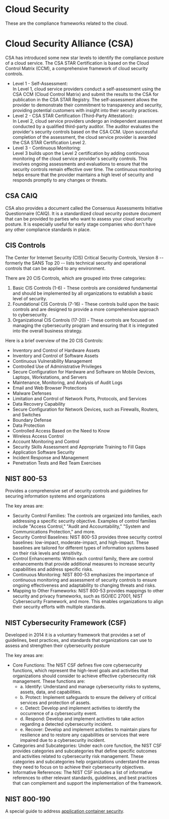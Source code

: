 # Cloud Security
These are the compliance frameworks related to the cloud. 


# Cloud Security Alliance (CSA) 
CSA has introduced some new star levels to identify the compliance posture of a cloud service. The CSA STAR Certification is based on the Cloud Control Matrix (CCM), a comprehensive framework of cloud security controls.

- Level 1 - Self-Assessment: \
  In Level 1, cloud service providers conduct a self-assessment using the CSA CCM (Cloud Control Matrix) and submit the results to the CSA for publication in the CSA STAR Registry. The self-assessment allows the provider to demonstrate their commitment to transparency and security, providing potential customers with insight into their security practices.
- Level 2 - CSA STAR Certification (Third-Party Attestation): \
  In Level 2, cloud service providers undergo an independent assessment conducted by a qualified third-party auditor. The auditor evaluates the provider's security controls based on the CSA CCM. Upon successful completion of the assessment, the cloud service provider is awarded the CSA STAR Certification Level 2.
- Level 3 - Continuous Monitoring: \
  Level 3 builds upon the Level 2 certification by adding continuous monitoring of the cloud service provider's security controls. This involves ongoing assessments and evaluations to ensure that the security controls remain effective over time. The continuous monitoring helps ensure that the provider maintains a high level of security and responds promptly to any changes or threats.


## CSA CAIQ
CSA also provides a document called the Consensus Assessments Initiative Questionnaire (CAIQ). It is a standardized cloud security posture document that can be provided to parties who want to assess your cloud security posture. It is especially useful for early stage companies who don't have any other compliance standards in place. 

## CIS Controls
The Center for Internet Security (CIS) Critical Security Controls, Version 8 -- formerly the SANS Top 20 -- lists technical security and operational controls that can be applied to any environment. 

There are 20 CIS Controls, which are grouped into three categories:
1. Basic CIS Controls (1-6) - These controls are considered fundamental and should be implemented by all organizations to establish a basic level of security.
2. Foundational CIS Controls (7-16) - These controls build upon the basic controls and are designed to provide a more comprehensive approach to cybersecurity.
3. Organizational CIS Controls (17-20) - These controls are focused on managing the cybersecurity program and ensuring that it is integrated into the overall business strategy.

Here is a brief overview of the 20 CIS Controls:
- Inventory and Control of Hardware Assets
- Inventory and Control of Software Assets
- Continuous Vulnerability Management
- Controlled Use of Administrative Privileges
- Secure Configuration for Hardware and Software on Mobile Devices, Laptops, Workstations, and Servers
- Maintenance, Monitoring, and Analysis of Audit Logs
- Email and Web Browser Protections
- Malware Defenses
- Limitation and Control of Network Ports, Protocols, and Services
- Data Recovery Capability
- Secure Configuration for Network Devices, such as Firewalls, Routers, and Switches
- Boundary Defense
- Data Protection
- Controlled Access Based on the Need to Know
- Wireless Access Control
- Account Monitoring and Control
- Security Skills Assessment and Appropriate Training to Fill Gaps
- Application Software Security
- Incident Response and Management
- Penetration Tests and Red Team Exercises


## NIST 800-53
Provides a comprehensive set of security controls and guidelines for securing information systems and organizations

The key areas are: 
- Security Control Families: The controls are organized into families, each addressing a specific security objective. Examples of control families include "Access Control," "Audit and Accountability," "System and Communications Protection," and more.
- Security Control Baselines: NIST 800-53 provides three security control baselines: low-impact, moderate-impact, and high-impact. These baselines are tailored for different types of information systems based on their risk levels and sensitivity.
- Control Enhancements: Within each control family, there are control enhancements that provide additional measures to increase security capabilities and address specific risks.
- Continuous Monitoring: NIST 800-53 emphasizes the importance of continuous monitoring and assessment of security controls to ensure ongoing effectiveness and adaptability to changing threats and risks.
- Mapping to Other Frameworks: NIST 800-53 provides mappings to other security and privacy frameworks, such as ISO/IEC 27001, NIST Cybersecurity Framework, and more. This enables organizations to align their security efforts with multiple standards.

## NIST Cybersecurity Framework (CSF)
Developed in 2014 it is a voluntary framework that provides a set of guidelines, best practices, and standards that organizations can use to assess and strengthen their cybersecurity posture

The key areas are: 
- Core Functions: The NIST CSF defines five core cybersecurity functions, which represent the high-level goals and activities that organizations should consider to achieve effective cybersecurity risk management. These functions are:
  - a. Identify: Understand and manage cybersecurity risks to systems, assets, data, and capabilities.
  - b. Protect: Implement safeguards to ensure the delivery of critical services and protection of assets.
  - c. Detect: Develop and implement activities to identify the occurrence of a cybersecurity event.
  - d. Respond: Develop and implement activities to take action regarding a detected cybersecurity incident.
  - e. Recover: Develop and implement activities to maintain plans for resilience and to restore any capabilities or services that were impaired due to a cybersecurity incident.
- Categories and Subcategories: Under each core function, the NIST CSF provides categories and subcategories that define specific outcomes and activities related to cybersecurity risk management. These categories and subcategories help organizations understand the areas they need to focus on to achieve their cybersecurity objectives.
- Informative References: The NIST CSF includes a list of informative references to other relevant standards, guidelines, and best practices that can complement and support the implementation of the framework.

## NIST 800-190
A special guide to address [application container security](https://nvlpubs.nist.gov/nistpubs/SpecialPublications/NIST.SP.800-190.pdf).



